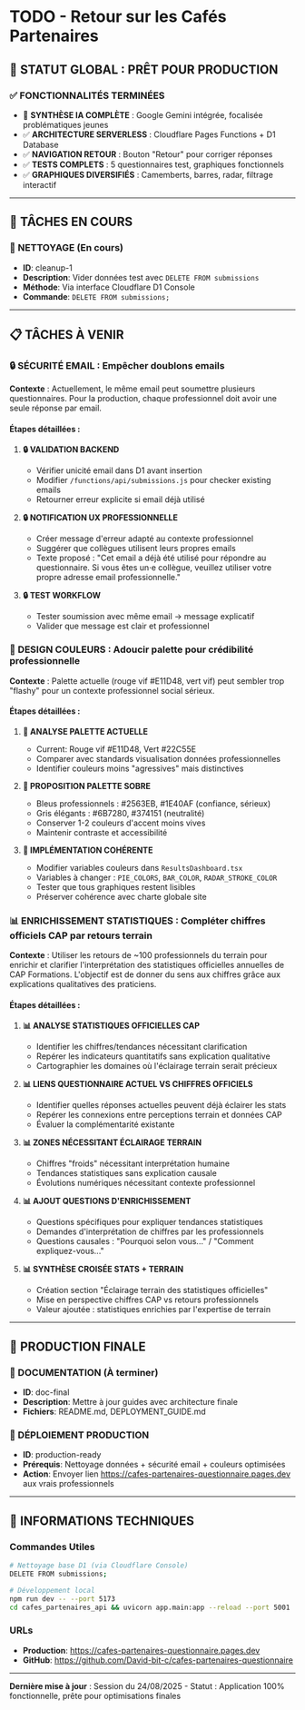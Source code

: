 # TODO - Retour sur les Cafés Partenaires

## 🎯 STATUT GLOBAL : PRÊT POUR PRODUCTION

### ✅ FONCTIONNALITÉS TERMINÉES

- 🤖 **SYNTHÈSE IA COMPLÈTE** : Google Gemini intégrée, focalisée problématiques jeunes
- ✅ **ARCHITECTURE SERVERLESS** : Cloudflare Pages Functions + D1 Database  
- ✅ **NAVIGATION RETOUR** : Bouton "Retour" pour corriger réponses
- ✅ **TESTS COMPLETS** : 5 questionnaires test, graphiques fonctionnels
- ✅ **GRAPHIQUES DIVERSIFIÉS** : Camemberts, barres, radar, filtrage interactif

---

## 🚧 TÂCHES EN COURS

### 🧹 NETTOYAGE (En cours)
- **ID**: cleanup-1
- **Description**: Vider données test avec `DELETE FROM submissions`
- **Méthode**: Via interface Cloudflare D1 Console
- **Commande**: `DELETE FROM submissions;`

---

## 📋 TÂCHES À VENIR

### 🔒 SÉCURITÉ EMAIL : Empêcher doublons emails
**Contexte** : Actuellement, le même email peut soumettre plusieurs questionnaires. Pour la production, chaque professionnel doit avoir une seule réponse par email.

#### Étapes détaillées :
1. **🔒 VALIDATION BACKEND** 
   - Vérifier unicité email dans D1 avant insertion
   - Modifier `/functions/api/submissions.js` pour checker existing emails
   - Retourner erreur explicite si email déjà utilisé

2. **🔒 NOTIFICATION UX PROFESSIONNELLE**
   - Créer message d'erreur adapté au contexte professionnel
   - Suggérer que collègues utilisent leurs propres emails
   - Texte proposé : "Cet email a déjà été utilisé pour répondre au questionnaire. Si vous êtes un·e collègue, veuillez utiliser votre propre adresse email professionnelle."

3. **🔒 TEST WORKFLOW**
   - Tester soumission avec même email → message explicatif
   - Valider que message est clair et professionnel

### 🎨 DESIGN COULEURS : Adoucir palette pour crédibilité professionnelle
**Contexte** : Palette actuelle (rouge vif #E11D48, vert vif) peut sembler trop "flashy" pour un contexte professionnel social sérieux.

#### Étapes détaillées :
1. **🎨 ANALYSE PALETTE ACTUELLE**
   - Current: Rouge vif #E11D48, Vert #22C55E
   - Comparer avec standards visualisation données professionnelles
   - Identifier couleurs moins "agressives" mais distinctives

2. **🎨 PROPOSITION PALETTE SOBRE**
   - Bleus professionnels : #2563EB, #1E40AF (confiance, sérieux)
   - Gris élégants : #6B7280, #374151 (neutralité)
   - Conserver 1-2 couleurs d'accent moins vives
   - Maintenir contraste et accessibilité

3. **🎨 IMPLÉMENTATION COHÉRENTE**
   - Modifier variables couleurs dans `ResultsDashboard.tsx`
   - Variables à changer : `PIE_COLORS`, `BAR_COLOR`, `RADAR_STROKE_COLOR`
   - Tester que tous graphiques restent lisibles
   - Préserver cohérence avec charte globale site

### 📊 ENRICHISSEMENT STATISTIQUES : Compléter chiffres officiels CAP par retours terrain
**Contexte** : Utiliser les retours de ~100 professionnels du terrain pour enrichir et clarifier l'interprétation des statistiques officielles annuelles de CAP Formations. L'objectif est de donner du sens aux chiffres grâce aux explications qualitatives des praticiens.

#### Étapes détaillées :
1. **📊 ANALYSE STATISTIQUES OFFICIELLES CAP**
   - Identifier les chiffres/tendances nécessitant clarification
   - Repérer les indicateurs quantitatifs sans explication qualitative
   - Cartographier les domaines où l'éclairage terrain serait précieux

2. **📊 LIENS QUESTIONNAIRE ACTUEL VS CHIFFRES OFFICIELS**
   - Identifier quelles réponses actuelles peuvent déjà éclairer les stats
   - Repérer les connexions entre perceptions terrain et données CAP
   - Évaluer la complémentarité existante

3. **📊 ZONES NÉCESSITANT ÉCLAIRAGE TERRAIN**
   - Chiffres "froids" nécessitant interprétation humaine
   - Tendances statistiques sans explication causale
   - Évolutions numériques nécessitant contexte professionnel

4. **📊 AJOUT QUESTIONS D'ENRICHISSEMENT**
   - Questions spécifiques pour expliquer tendances statistiques
   - Demandes d'interprétation de chiffres par les professionnels
   - Questions causales : "Pourquoi selon vous..." / "Comment expliquez-vous..."

5. **📊 SYNTHÈSE CROISÉE STATS + TERRAIN**
   - Création section "Éclairage terrain des statistiques officielles"
   - Mise en perspective chiffres CAP vs retours professionnels
   - Valeur ajoutée : statistiques enrichies par l'expertise de terrain

---

## 🎉 PRODUCTION FINALE

### 📝 DOCUMENTATION (À terminer)
- **ID**: doc-final
- **Description**: Mettre à jour guides avec architecture finale
- **Fichiers**: README.md, DEPLOYMENT_GUIDE.md

### 🎉 DÉPLOIEMENT PRODUCTION
- **ID**: production-ready  
- **Prérequis**: Nettoyage données + sécurité email + couleurs optimisées
- **Action**: Envoyer lien https://cafes-partenaires-questionnaire.pages.dev aux vrais professionnels

---

## 🔧 INFORMATIONS TECHNIQUES

### Commandes Utiles
```bash
# Nettoyage base D1 (via Cloudflare Console)
DELETE FROM submissions;

# Développement local  
npm run dev -- --port 5173
cd cafes_partenaires_api && uvicorn app.main:app --reload --port 5001
```

### URLs
- **Production**: https://cafes-partenaires-questionnaire.pages.dev
- **GitHub**: https://github.com/David-bit-c/cafes-partenaires-questionnaire

---

**Dernière mise à jour** : Session du 24/08/2025 - Statut : Application 100% fonctionnelle, prête pour optimisations finales
